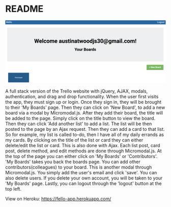 # README

![](screenshot/fello%20copy.png)

A full stack version of the Trello website with jQuery, AJAX, modals, authentication, and drag and drop functionality. When the user first visits the app, they must sign up or login. Once they sign in, they will be brought to their 'My Boards' page. Then they can click on 'New Board', to add a new board via a modal by Micromodal.js. After they add their board, the title will be added to the page. Simply click on the title button to view the board. Then they can click 'Add another list' to add a list. The list will be then posted to the page by an Ajax request. Then they can add a card to that list. So for example, my list is called to-do, then I have all of my daily errands as my cards. By clicking on the title of the list or card they can either delete/edit the list or card. This is also done with Ajax. Each list post, card post, delete method, and edit methods are done through Micromodal.js. At the top of the page you can either click on 'My Boards' or 'Contributors'. 'My Boards' takes you back the boards page. You can add other contributors(colleagues) to your board. This is another modal through Micromodal.js. You simply add the user's email and click 'save'. You can also delete users. If you delete your own account, you will be taken to your 'My Boards' page. Lastly, you can logout through the 'logout' button at the top left.

View on Heroku: https://fello-app.herokuapp.com/
